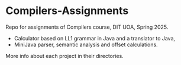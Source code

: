 # Compilers-Assignments
Repo for assignments of Compilers course, DIT UOA, Spring 2025.

- Calculator based on LL1 grammar in Java and a translator to Java,
- MiniJava parser, semantic analysis and offset calculations.

More info about each project in their directories.
